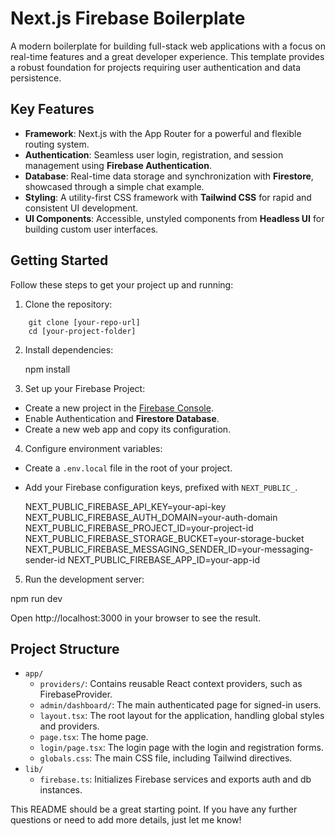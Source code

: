 # Next.js Firebase Boilerplate
A modern boilerplate for building full-stack web applications with a focus on real-time features and a great developer experience. This template provides a robust foundation for projects requiring user authentication and data persistence.

## Key Features
- **Framework**: Next.js with the App Router for a powerful and flexible routing system.
- **Authentication**: Seamless user login, registration, and session management using **Firebase Authentication**.
- **Database**: Real-time data storage and synchronization with **Firestore**, showcased through a simple chat example.
- **Styling**: A utility-first CSS framework with **Tailwind CSS** for rapid and consistent UI development.
- **UI Components**: Accessible, unstyled components from **Headless UI** for building custom user interfaces.

## Getting Started
Follow these steps to get your project up and running:

1. Clone the repository:
```
    git clone [your-repo-url]
    cd [your-project-folder]
```

2. Install dependencies:

    npm install

3. Set up your Firebase Project:
  - Create a new project in the [Firebase Console](https://console.firebase.google.com/).
  - Enable Authentication and **Firestore Database**.
  - Create a new web app and copy its configuration.

4. Configure environment variables:
  - Create a `.env.local` file in the root of your project.
  - Add your Firebase configuration keys, prefixed with `NEXT_PUBLIC_`.

    NEXT_PUBLIC_FIREBASE_API_KEY=your-api-key
    NEXT_PUBLIC_FIREBASE_AUTH_DOMAIN=your-auth-domain
    NEXT_PUBLIC_FIREBASE_PROJECT_ID=your-project-id
    NEXT_PUBLIC_FIREBASE_STORAGE_BUCKET=your-storage-bucket
    NEXT_PUBLIC_FIREBASE_MESSAGING_SENDER_ID=your-messaging-sender-id
    NEXT_PUBLIC_FIREBASE_APP_ID=your-app-id

5. Run the development server:

npm run dev

Open http://localhost:3000 in your browser to see the result.

## Project Structure
- `app/`
  - `providers/`: Contains reusable React context providers, such as FirebaseProvider.
  - `admin/dashboard/`: The main authenticated page for signed-in users.
  - `layout.tsx`: The root layout for the application, handling global styles and providers.
  - `page.tsx`: The home page.
  - `login/page.tsx`: The login page with the login and registration forms.
  - `globals.css`: The main CSS file, including Tailwind directives.
- `lib/`
  - `firebase.ts`: Initializes Firebase services and exports auth and db instances.

This README should be a great starting point. If you have any further questions or need to add more details, just let me know!